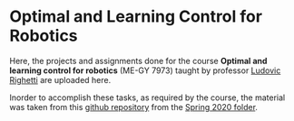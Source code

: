 # Optimal and Learning Control for Robotics
Here, the projects and assignments done for the course **Optimal and learning control for robotics** (ME-GY 7973) taught by professor [Ludovic Righetti](https://engineering.nyu.edu/faculty/ludovic-righetti) are uploaded here.

Inorder to accomplish these tasks, as required by the course, the material was taken from this [github repository](https://github.com/righetti/optlearningcontrol) from the [Spring 2020 folder](https://github.com/righetti/optlearningcontrol/tree/master/Spring2020).
